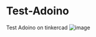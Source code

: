 # Test-Adoino
Test Adoino on tinkercad
![image](https://github.com/user-attachments/assets/bda4bf09-9dc5-48cb-9d33-678110206eef)
